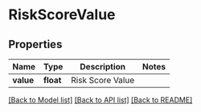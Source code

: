 # RiskScoreValue

## Properties
Name | Type | Description | Notes
------------ | ------------- | ------------- | -------------
**value** | **float** | Risk Score Value | 

[[Back to Model list]](../README.md#documentation-for-models) [[Back to API list]](../README.md#documentation-for-api-endpoints) [[Back to README]](../README.md)

